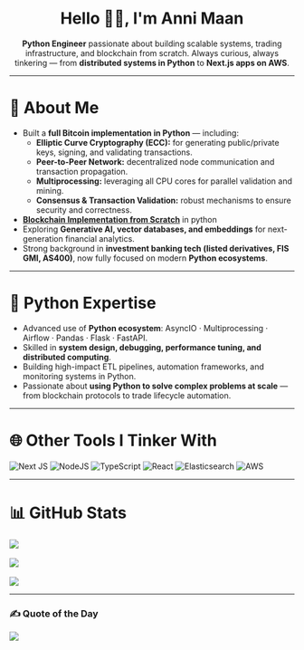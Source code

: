 <h1 align="center"> Hello 👋🏻, I'm Anni Maan </br></h1>

<p align="center">
  <b>Python Engineer</b> passionate about building scalable systems, trading infrastructure, and blockchain from scratch.  
  Always curious, always tinkering — from <b>distributed systems in Python</b> to <b>Next.js apps on AWS</b>.  
</p>

---

# 💫 About Me  
- Built a **full Bitcoin implementation in Python** — including:  
  - **Elliptic Curve Cryptography (ECC):** for generating public/private keys, signing, and validating transactions.  
  - **Peer-to-Peer Network:** decentralized node communication and transaction propagation.  
  - **Multiprocessing:** leveraging all CPU cores for parallel validation and mining.  
  - **Consensus & Transaction Validation:** robust mechanisms to ensure security and correctness.  
- [**Blockchain Implementation from Scratch**](https://github.com/anni1236012/Blockchain-Implementation-in-Python-from-Scratch) in python
- Exploring **Generative AI, vector databases, and embeddings** for next-generation financial analytics.  
- Strong background in **investment banking tech (listed derivatives, FIS GMI, AS400)**, now fully focused on modern **Python ecosystems**.  

---

# 🐍 Python Expertise  
- Advanced use of **Python ecosystem**: AsyncIO · Multiprocessing · Airflow · Pandas · Flask · FastAPI.  
- Skilled in **system design, debugging, performance tuning, and distributed computing**.  
- Building high-impact ETL pipelines, automation frameworks, and monitoring systems in Python.  
- Passionate about **using Python to solve complex problems at scale** — from blockchain protocols to trade lifecycle automation.  

---

# 🌐 Other Tools I Tinker With  
![Next JS](https://img.shields.io/badge/Next-black?style=for-the-badge&logo=next.js&logoColor=white) ![NodeJS](https://img.shields.io/badge/node.js-6DA55F?style=for-the-badge&logo=node.js&logoColor=white) ![TypeScript](https://img.shields.io/badge/typescript-%23007ACC.svg?style=for-the-badge&logo=typescript&logoColor=white) ![React](https://img.shields.io/badge/react-%2320232a.svg?style=for-the-badge&logo=react&logoColor=%2361DAFB) ![Elasticsearch](https://img.shields.io/badge/ElasticSearch-005571?style=for-the-badge&logo=elasticsearch) ![AWS](https://img.shields.io/badge/AWS-%23FF9900.svg?style=for-the-badge&logo=amazon-aws&logoColor=white)  

---

# 📊 GitHub Stats  
![](https://github-readme-stats.vercel.app/api?username=anni1236012&theme=dark&hide_border=false&include_all_commits=false&count_private=false)<br/>  
![](https://github-readme-streak-stats.herokuapp.com/?user=anni1236012&theme=dark&hide_border=false)<br/>  
![](https://github-readme-stats.vercel.app/api/top-langs/?username=anni1236012&theme=dark&hide_border=false&include_all_commits=false&count_private=false&layout=compact)  

---

### ✍️ Quote of the Day  
![](https://quotes-github-readme.vercel.app/api?type=horizontal&theme=radical)
